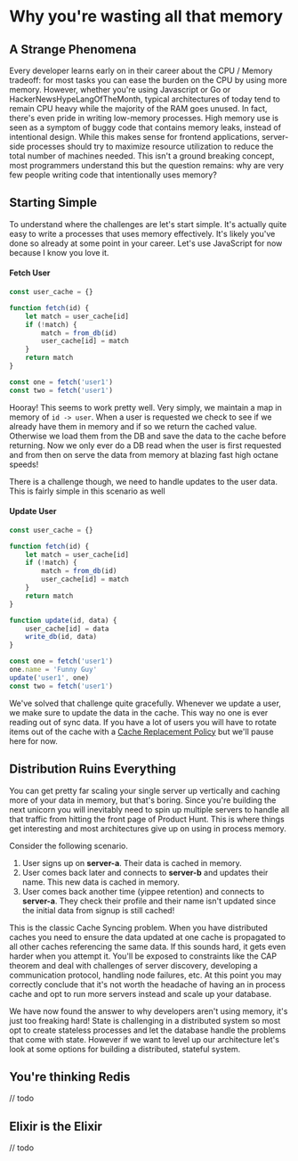 # Why you're wasting all that memory
## A Strange Phenomena
Every developer learns early on in their career about the CPU / Memory tradeoff: for most tasks you can ease the burden on the CPU by using more memory.  However, whether you're using Javascript or Go or HackerNewsHypeLangOfTheMonth, typical architectures of today tend to remain CPU heavy while the majority of the RAM goes unused.  In fact, there's even pride in writing low-memory processes. High memory use is seen as a symptom of buggy code that contains memory leaks, instead of intentional design.  While this makes sense for frontend applications, server-side processes should try to maximize resource utilization to reduce the total number of machines needed.  This isn't a ground breaking concept, most programmers understand this but the question remains: why are very few people writing code that intentionally uses memory?

## Starting Simple
To understand where the challenges are let's start simple.  It's actually quite easy to write a processes that uses memory effectively.  It's likely you've done so already at some point in your career.  Let's use JavaScript for now because I know you love it.
#### Fetch User
```javascript
const user_cache = {}

function fetch(id) {
	let match = user_cache[id]
	if (!match) {
		match = from_db(id)
		user_cache[id] = match
	}
	return match
}

const one = fetch('user1')
const two = fetch('user1')
```
Hooray! This seems to work pretty well.  Very simply, we maintain a map in memory of `id -> user`. When a user is requested we check to see if we already have them in memory and if so we return the cached value.  Otherwise we load them from the DB and save the data to the cache before returning.  Now we only ever do a DB read when the user is first requested and from then on serve the data from memory at blazing fast high octane speeds!

There is a challenge though, we need to handle updates to the user data.  This is fairly simple in this scenario as well

#### Update User
```javascript
const user_cache = {}

function fetch(id) {
	let match = user_cache[id]
	if (!match) {
		match = from_db(id)
		user_cache[id] = match
	}
	return match
}

function update(id, data) {
	user_cache[id] = data
	write_db(id, data)
}

const one = fetch('user1')
one.name = 'Funny Guy'
update('user1', one)
const two = fetch('user1')
```
We've solved that challenge quite gracefully.  Whenever we update a user, we make sure to update the data in the cache.  This way no one is ever reading out of sync data. If you have a lot of users you will have to rotate items out of the cache with a [Cache Replacement Policy](https://en.wikipedia.org/wiki/Cache_replacement_policies#Policies) but we'll pause here for now.

## Distribution Ruins Everything
You can get pretty far scaling your single server up vertically and caching more of your data in memory, but that's boring.  Since you're building the next unicorn you will inevitably need to spin up multiple servers to handle all that traffic from hitting the front page of Product Hunt.  This is where things get interesting and most architectures give up on using in process memory.

Consider the following scenario.

1. User signs up on **server-a**.  Their data is cached in memory.
2. User comes back later and connects to **server-b** and updates their name.  This new data is cached in memory.
3. User comes back another time (yippee retention) and connects to **server-a**.  They check their profile and their name isn't updated since the initial data from signup is still cached!

This is the classic Cache Syncing problem.  When you have distributed caches you need to ensure the data updated at one cache is propagated to all other caches referencing the same data.  If this sounds hard, it gets even harder when you attempt it.  You'll be exposed to constraints like the CAP theorem and deal with challenges of server discovery, developing a communication protocol, handling node failures, etc.  At this point you may correctly conclude that it's not worth the headache of having an in process cache and opt to run more servers instead and scale up your database.

We have now found the answer to why developers aren't using memory, it's just too freaking hard! State is challenging in a distributed system so most opt to create stateless processes and let the database handle the problems that come with state.  However if we want to level up our architecture let's look at some options for building a distributed, stateful system.


## You're thinking Redis
// todo

## Elixir is the Elixir
// todo
